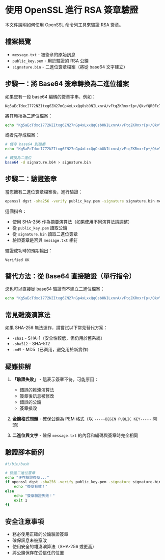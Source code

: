 # 使用 OpenSSL 進行 RSA 簽章驗證

本文件說明如何使用 OpenSSL 命令列工具來驗證 RSA 簽章。

## 檔案概覽

- `message.txt` - 被簽章的原始訊息
- `public_key.pem` - 用於驗證的 RSA 公鑰
- `signature.bin` - 二進位簽章檔案（將從 base64 文字建立）

## 步驟一：將 Base64 簽章轉換為二進位檔案

如果您有一段 base64 編碼的簽章字串，例如：
```
Kg5aEcTdxcI772NZItxg6ZN27nGp4xLxxQqOsbONILxnrA/vFtqZKRnxrIp+/QkvYQR0Fc7uNiFdZLJyt4+qesVCov2y+vKVfclpxaKZ65nwrdKCP8yWJ8fJuko+t4UUtON8f/6yNshk0J3LF/9vZeZuu8hOcigNuPysWhOqDLE=
```

將其轉換為二進位檔案：
```bash
echo "Kg5aEcTdxcI772NZItxg6ZN27nGp4xLxxQqOsbONILxnrA/vFtqZKRnxrIp+/QkvYQR0Fc7uNiFdZLJyt4+qesVCov2y+vKVfclpxaKZ65nwrdKCP8yWJ8fJuko+t4UUtON8f/6yNshk0J3LF/9vZeZuu8hOcigNuPysWhOqDLE=" | base64 -d > signature.bin
```

或者先存成檔案：
```bash
# 儲存 base64 到檔案
echo "Kg5aEcTdxcI772NZItxg6ZN27nGp4xLxxQqOsbONILxnrA/vFtqZKRnxrIp+/QkvYQR0Fc7uNiFdZLJyt4+qesVCov2y+vKVfclpxaKZ65nwrdKCP8yWJ8fJuko+t4UUtON8f/6yNshk0J3LF/9vZeZuu8hOcigNuPysWhOqDLE=" > signature.b64

# 轉換為二進位
base64 -d signature.b64 > signature.bin
```

## 步驟二：驗證簽章

當您擁有二進位簽章檔案後，進行驗證：

```bash
openssl dgst -sha256 -verify public_key.pem -signature signature.bin message.txt
```

這個指令：
- 使用 SHA-256 作為摘要演算法（如果使用不同演算法請調整）
- 從 `public_key.pem` 讀取公鑰
- 從 `signature.bin` 讀取二進位簽章
- 驗證簽章是否與 `message.txt` 相符

驗證成功時的預期輸出：
```
Verified OK
```

## 替代方法：從 Base64 直接驗證（單行指令）

您也可以直接從 base64 驗證而不建立二進位檔案：
```bash
echo "Kg5aEcTdxcI772NZItxg6ZN27nGp4xLxxQqOsbONILxnrA/vFtqZKRnxrIp+/QkvYQR0Fc7uNiFdZLJyt4+qesVCov2y+vKVfclpxaKZ65nwrdKCP8yWJ8fJuko+t4UUtON8f/6yNshk0J3LF/9vZeZuu8hOcigNuPysWhOqDLE=" | base64 -d | openssl dgst -sha256 -verify public_key.pem -signature /dev/stdin message.txt
```

## 常見雜湊演算法

如果 SHA-256 無法運作，請嘗試以下常見替代方案：
- `-sha1` - SHA-1（安全性較低，但仍用於舊系統）
- `-sha512` - SHA-512
- `-md5` - MD5（已棄用，避免用於新實作）

## 疑難排解

1. **「驗證失敗」** - 這表示簽章不符。可能原因：
   - 錯誤的雜湊演算法
   - 簽章後訊息被修改
   - 錯誤的公鑰
   - 簽章損毀

2. **金鑰格式問題** - 確保公鑰為 PEM 格式（以 `-----BEGIN PUBLIC KEY-----` 開頭）

3. **二進位與文字** - 確保 `message.txt` 的內容和編碼與簽章時完全相同

## 驗證腳本範例

```bash
#!/bin/bash

# 驗證二進位簽章
echo "正在驗證簽章..."
if openssl dgst -sha256 -verify public_key.pem -signature signature.bin message.txt; then
    echo "簽章有效！"
else
    echo "簽章驗證失敗！"
    exit 1
fi
```

## 安全注意事項

- 務必使用正確的公鑰驗證簽章
- 確保訊息未被竄改
- 使用安全的雜湊演算法（SHA-256 或更高）
- 將公鑰保存在受信任的位置